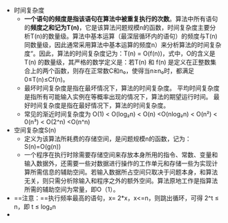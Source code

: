 - 时间复杂度
	- **一个语句的频度是指该语句在算法中被重复执行的次数**。算法中所有语句的**频度之和记为T(n)**，它是该算法问题规模n的函数，时间复杂度主要分析T(n)的数量级。算法中基本运算（最深层循环内的语句）的频度与T(n)同数量级，因此通常采用算法中基本运算的频度n）来分析算法的时间复杂度“。因此，算法的时间复杂度记为：T(n) = O(f(n))，式中，O的含义是 T(n) 的数量级，其严格的数学定义是：若T(n) 和 f(n) 是定义在正整数集合上的两个函数，则存在正常数C和n₀，使得当n≥n₀时，都满足0≤T(n)≤Cf(n)。
	- 最坏时间复杂度是指在最坏情况下，算法的时间复杂度。
	  平均时间复杂度是指所有可能输入实例在等概率出现的情况下，算法的期望运行时间。
	  最好时间复杂度是指在最好情况下，算法的时间复杂度。
	- 常见的渐近时间复杂度为
	  O(1) < O(log₂n) < O(n) <O(nlog₂n) < O(n²) < 0(n³) < O(2^n) <O(n^n)
- 空间复杂度S(n)
	- 定义为该算法所耗费的存储空间，是问题规模n的函数，记为：S(n)=O(g(n))
	- 一个程序在执行时除需要存储空间来存放本身所用的指令、常数、变量和输入数据外，还需要一些对数据进行操作的工作单元和存储一些为实现计算所需信息的辅助空间。若输入数据所占空间只取决于问题本身，和算法无关，则只需分析除输入和程序之外的额外空间。算法原地工作是指算法所需的辅助空间为常量，即O（1）。
- ==注意：==执行频率最高的语句，x= 2*x，x<=n，则跳出循环，可得 2^t ≤ n，即 t ≤ log₂n
-